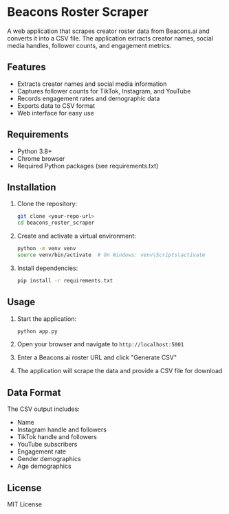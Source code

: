 # Beacons Roster Scraper

A web application that scrapes creator roster data from Beacons.ai and converts it into a CSV file. The application extracts creator names, social media handles, follower counts, and engagement metrics.

## Features

- Extracts creator names and social media information
- Captures follower counts for TikTok, Instagram, and YouTube
- Records engagement rates and demographic data
- Exports data to CSV format
- Web interface for easy use

## Requirements

- Python 3.8+
- Chrome browser
- Required Python packages (see requirements.txt)

## Installation

1. Clone the repository:
   ```bash
   git clone <your-repo-url>
   cd beacons_roster_scraper
   ```

2. Create and activate a virtual environment:
   ```bash
   python -m venv venv
   source venv/bin/activate  # On Windows: venv\Scripts\activate
   ```

3. Install dependencies:
   ```bash
   pip install -r requirements.txt
   ```

## Usage

1. Start the application:
   ```bash
   python app.py
   ```

2. Open your browser and navigate to `http://localhost:5001`

3. Enter a Beacons.ai roster URL and click "Generate CSV"

4. The application will scrape the data and provide a CSV file for download

## Data Format

The CSV output includes:
- Name
- Instagram handle and followers
- TikTok handle and followers
- YouTube subscribers
- Engagement rate
- Gender demographics
- Age demographics

## License

MIT License
